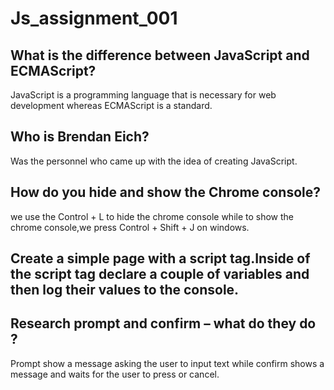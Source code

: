 # Js_assignment_001

## What is the difference between JavaScript and ECMAScript?

JavaScript is a programming language that is necessary for web development whereas ECMAScript is a standard.

## Who is Brendan Eich?

Was the personnel who came up with the idea of creating JavaScript.

## How do you hide and show the Chrome console?


we use the Control + L to hide the chrome console while to show the chrome console,we press Control + Shift + J on windows.

## Create a simple page with a script tag.Inside of the script tag declare a couple of variables and then log their values to the console.



## Research prompt and confirm – what do they do ?

Prompt show a message asking the user to input text while confirm shows a message and waits for the user to press or cancel.